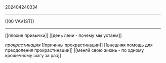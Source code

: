 202404240334
***
[[00 VAV1ST]]
***
[[плохие привычки]]
[[день лени - почему мы устаем]]

*прокрастинация*
[[причины прокрастинации]]
[[внешняя помощь для преодоления прокрастинации]]
[[меняй свою жизнь - по одному крошечному шагу за раз]]